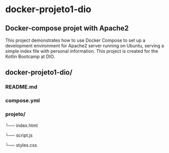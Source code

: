 # docker-projeto1-dio
## Docker-compose projet with Apache2 

This project demonstrates how to use Docker Compose to set up a development environment for Apache2 server running on Ubuntu, serving a simple index file with personal information. This project is created for the Kotlin Bootcamp at DIO.


## docker-projeto1-dio/
### README.md
### compose.yml
### projeto/

└── index.html

└── script.js

└── styles.css
